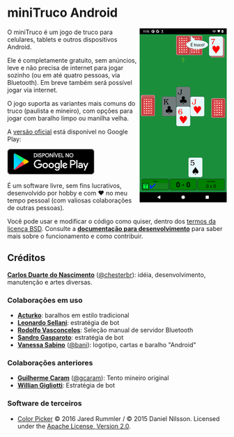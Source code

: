 # miniTruco Android


[<img alt="screenshot do jogo" align="right" src="docs/screenshots/screenshot-readme.png" />](docs/screenshots/screenshot-readme-large.png)

O miniTruco é um jogo de truco para celulares, tablets e outros dispositivos Android.

Ele é completamente gratuito, sem anúncios, leve e não precisa de internet para jogar sozinho (ou em até quatro pessoas, via Bluetooth). Em breve também será possível jogar via internet.

O jogo suporta as variantes mais comuns do truco (paulista e mineiro), com opções para jogar com baralho limpo ou manilha velha.

A [versão oficial](https://play.google.com/store/apps/details?id=me.chester.minitruco&pli=1&hl=pt) está disponível no Google Play:

[![versão oficial no Google Play](docs/assets/disponivel-google-play-badge.png)](https://play.google.com/store/apps/details?id=me.chester.minitruco&pli=1&hl=pt)

É um software livre, sem fins lucrativos, desenvolvido por hobby e com :heart: no meu tempo pessoal (com valiosas colaborações de outras pessoas).

Você pode usar e modificar o código como quiser, dentro dos [termos da licença BSD](LICENSE). Consulte a **[documentação para desenvolvimento](docs/desenvolvimento.md)** para saber mais sobre o funcionamento e como contribuir.

## Créditos

**[Carlos Duarte do Nascimento](https://chester.me/sobre)** ([@chesterbr](https://github.com/chesterbr)): idéia, desenvolvimento, manutenção e artes diversas.

### Colaborações em uso

- **[Acturko](https://www.fiverr.com/acturko)**: baralhos em estilo tradicional
- **[Leonardo Sellani](https://www.linkedin.com/in/leonardosellani/)**: estratégia de bot
- **[Rodolfo Vasconcelos](https://www.linkedin.com/in/rodolfo-de-andrade-vasconcelos/)**: Seleção manual de servidor Bluetooth
- **[Sandro Gasparoto](https://www.linkedin.com/in/sgasparoto/)**: estratégia de bot
- **[Vanessa Sabino](https://baniverso.com)** ([@bani](https://github.com/bani)): logotipo, cartas e baralho "Android"

### Colaborações anteriores

- **[Guilherme Caram](https://www.linkedin.com/in/guilherme-caram-meireles/)** ([@gcaram](https://github.com/gcaram)): Tento mineiro original
- **[Willian Gigliotti](https://www.linkedin.com/in/willian-gigliotti/)**: Estratégia de bot

### Software de terceiros

- [Color Picker](https://github.com/jaredrummler/ColorPicker) © 2016 Jared Rummler / © 2015 Daniel Nilsson. Licensed under the [Apache License, Version 2.0](https://github.com/jaredrummler/ColorPicker/blob/master/LICENSE).
